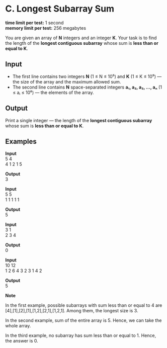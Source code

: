 # C. Longest Subarray Sum

**time limit per test:** 1 second  
**memory limit per test:** 256 megabytes  

You are given an array of **N** integers and an integer **K**. Your task is to find the length of the **longest contiguous subarray** whose sum is **less than or equal to K**.

## Input
- The first line contains two integers **N** (1 ≤ N ≤ 10⁵) and **K** (1 ≤ K ≤ 10⁹) — the size of the array and the maximum allowed sum.  
- The second line contains **N** space-separated integers **a₁, a₂, a₃, ..., aₙ** (1 ≤ aᵢ ≤ 10⁶) — the elements of the array.

## Output
Print a single integer — the length of the **longest contiguous subarray** whose sum is **less than or equal to K**.

## Examples

**Input**  
5 4  
4 1 2 1 5

**Output**  
3

**Input**  
5 5  
1 1 1 1 1

**Output**  
5

**Input**  
3 1  
2 3 4

**Output**  
0

**Input**  
10 12  
1 2 6 4 3 2 3 1 4 2

**Output**  
5

**Note**  

In the first example, possible subarrays with sum less than or equal to 4 are [4],[1],[2],[1],[1,2],[2,1],[1,2,1]. Among them, the longest size is 3.

In the second example, sum of the entire array is 5. Hence, we can take the whole array.

In the third example, no subarray has sum less than or equal to 1. Hence, the answer is 0.